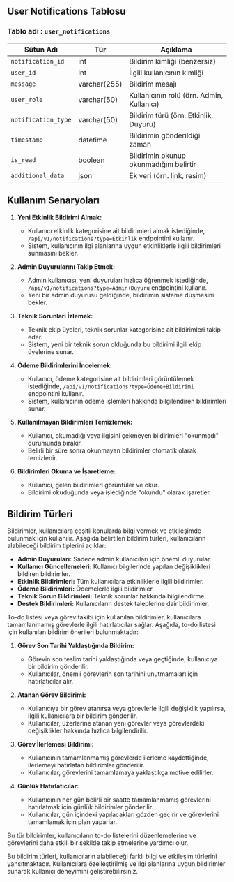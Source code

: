 
## User Notifications Tablosu
### Tablo adı : `user_notifications `

| Sütun Adı           | Tür          | Açıklama                                           |
|--------------------|--------------|----------------------------------------------------|
| `notification_id`  | int          | Bildirim kimliği (benzersiz)                       |
| `user_id`          | int          | İlgili kullanıcının kimliği                        |
| `message`          | varchar(255) | Bildirim mesajı                                    |
| `user_role`        | varchar(50)  | Kullanıcının rolü (örn. Admin, Kullanıcı)         |
| `notification_type`| varchar(50)  | Bildirim türü (örn. Etkinlik, Duyuru)             |
| `timestamp`        | datetime     | Bildirimin gönderildiği zaman                     |
| `is_read`          | boolean      | Bildirimin okunup okunmadığını belirtir           |
| `additional_data`  | json         | Ek veri (örn. link, resim)                        |

## Kullanım Senaryoları

1. **Yeni Etkinlik Bildirimi Almak:**
   - Kullanıcı etkinlik kategorisine ait bildirimleri almak istediğinde, `/api/v1/notifications?type=Etkinlik` endpointini kullanır.
   - Sistem, kullanıcının ilgi alanlarına uygun etkinliklerle ilgili bildirimleri sunmasını bekler.

2. **Admin Duyurularını Takip Etmek:**
   - Admin kullanıcısı, yeni duyuruları hızlıca öğrenmek istediğinde, `/api/v1/notifications?type=Admin+Duyuru` endpointini kullanır.
   - Yeni bir admin duyurusu geldiğinde, bildirimin sisteme düşmesini bekler.

3. **Teknik Sorunları İzlemek:**
   - Teknik ekip üyeleri, teknik sorunlar kategorisine ait bildirimleri takip eder.
   - Sistem, yeni bir teknik sorun olduğunda bu bildirimi ilgili ekip üyelerine sunar.

4. **Ödeme Bildirimlerini İncelemek:**
   - Kullanıcı, ödeme kategorisine ait bildirimleri görüntülemek istediğinde, `/api/v1/notifications?type=Ödeme+Bildirimi` endpointini kullanır.
   - Sistem, kullanıcının ödeme işlemleri hakkında bilgilendiren bildirimleri sunar.

5. **Kullanılmayan Bildirimleri Temizlemek:**
   - Kullanıcı, okumadığı veya ilgisini çekmeyen bildirimleri "okunmadı" durumunda bırakır.
   - Belirli bir süre sonra okunmayan bildirimler otomatik olarak temizlenir.

6. **Bildirimleri Okuma ve İşaretleme:**
   - Kullanıcı, gelen bildirimleri görüntüler ve okur.
   - Bildirimi okuduğunda veya işlediğinde "okundu" olarak işaretler.

## Bildirim Türleri

Bildirimler, kullanıcılara çeşitli konularda bilgi vermek ve etkileşimde bulunmak için kullanılır. Aşağıda belirtilen bildirim türleri, kullanıcıların alabileceği bildirim tiplerini açıklar:

- **Admin Duyuruları:** Sadece admin kullanıcıları için önemli duyurular.
- **Kullanıcı Güncellemeleri:** Kullanıcı bilgilerinde yapılan değişiklikleri bildiren bildirimler.
- **Etkinlik Bildirimleri:** Tüm kullanıcılara etkinliklerle ilgili bildirimler.
- **Ödeme Bildirimleri:** Ödemelerle ilgili bildirimler.
- **Teknik Sorun Bildirimleri:** Teknik sorunlar hakkında bilgilendirme.
- **Destek Bildirimleri:** Kullanıcıların destek taleplerine dair bildirimler.

To-do listesi veya görev takibi için kullanılan bildirimler, kullanıcılara tamamlanmamış görevlerle ilgili hatırlatıcılar sağlar. Aşağıda, to-do listesi için kullanılan bildirim önerileri bulunmaktadır:

1. **Görev Son Tarihi Yaklaştığında Bildirim:**
   - Görevin son teslim tarihi yaklaştığında veya geçtiğinde, kullanıcıya bir bildirim gönderilir.
   - Kullanıcılar, önemli görevlerin son tarihini unutmamaları için hatırlatıcılar alır.

2. **Atanan Görev Bildirimi:**
   - Kullanıcıya bir görev atanırsa veya görevlerle ilgili değişiklik yapılırsa, ilgili kullanıcılara bir bildirim gönderilir.
   - Kullanıcılar, üzerlerine atanan yeni görevler veya görevlerdeki değişiklikler hakkında hızlıca bilgilendirilir.

3. **Görev İlerlemesi Bildirimi:**
   - Kullanıcının tamamlanmamış görevlerde ilerleme kaydettiğinde, ilerlemeyi hatırlatan bildirimler gönderilir.
   - Kullanıcılar, görevlerini tamamlamaya yaklaştıkça motive edilirler.

4. **Günlük Hatırlatıcılar:**
   - Kullanıcının her gün belirli bir saatte tamamlanmamış görevlerini hatırlatmak için günlük bildirimler gönderilir.
   - Kullanıcılar, gün içindeki yapılacakları gözden geçirir ve görevlerini tamamlamak için plan yaparlar.

Bu tür bildirimler, kullanıcıların to-do listelerini düzenlemelerine ve görevlerini daha etkili bir şekilde takip etmelerine yardımcı olur.


Bu bildirim türleri, kullanıcıların alabileceği farklı bilgi ve etkileşim türlerini yansıtmaktadır. Kullanıcılara özelleştirilmiş ve ilgi alanlarına uygun bildirimler sunarak kullanıcı deneyimini geliştirebilirsiniz.
